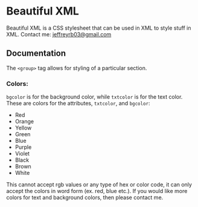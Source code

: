 # Beautiful XML

Beautiful XML is a CSS stylesheet that can be used in XML to style stuff in XML.
Contact me: [jeffreyrb03@gmail.com](mailto:jeffreyrb03@gmail.com)

## Documentation

The `<group>` tag allows for styling of a particular section.

### Colors:

`bgcolor` is for the background color, while `txtcolor` is for the text color.
These are colors for the attributes, `txtcolor`, and `bgcolor`:
* Red
* Orange
* Yellow
* Green
* Blue
* Purple
* Violet
* Black
* Brown
* White

This cannot accept rgb values or any type of hex or color code, it can only accept the colors in word form (ex. red, blue etc.).
If you would like more colors for text and background colors, then please contact me.
